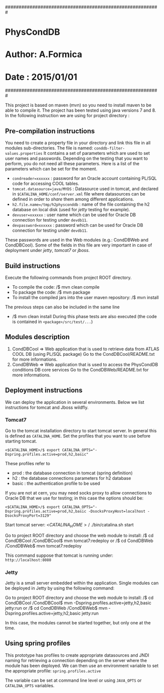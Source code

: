 #########################################################
#       PhysCondDB                        #
# Author: A.Formica                       #
# Date : 2015/01/01                       #
#########################################################

This project is based on maven (mvn) so you need to install maven to be able to compile it.
The project has been tested using java versions 7 and 8.
In the following instruction we are using for project directory : <PhysCondDB>

## Pre-compilation instructions
You need to create a property file in your <PhysCondDB> directory and link this file in all modules sub-directories.
The file is named: `conddb-filter-values.properties`
It contains a set of parameters which are used to set user names and passwords. Depending on the testing that you want to perform, you do not need all these parameters. Here is a list of the parameters which can be set for the moment. 
- `condreader=xxxxxx` : password for an Oracle account containing PL/SQL code for accessing COOL tables.
- `tomcat.datasource=java/MYDS` : Datasource used in tomcat, and declared in `$CATALINA_HOME/conf/server.xml` file where datasources can be defined in order to _share_ them among different applications.
- `h2.file.name=/tmp/h2physconddb` : name of the file containing the h2 database on local disk (used for *jetty* testing for example).
- `devuser=xxxxxx` : user name which can be used for Oracle DB connection for testing under `devdb11`.
- `devpassword=xxxxxx` : password which can be used for Oracle DB connection for testing under `devdb11`.

These passwords are used in the Web modules (e.g.: CondDBWeb and CondDBCool).
Some of the fields in this file are very important in case of deployment under *jetty*, *tomcat7* or *jboss*.

## Build instructions
Execute the following commands from project ROOT directory.
- To compile the code: <PhysCondDB>/$ mvn clean compile 
- To package the code: <PhysCondDB>/$ mvn package 
- To install the compiled jars into the user maven repository: <PhysCondDB>/$ mvn install 

The previous steps can also be included in the same line
- <PhysCondDB>/$ mvn clean install 
During this phase tests are also executed (the code is contained in `<package>/src/test/...`)

## Modules description
1. CondDBCool => Web application that is used to retrieve data from ATLAS COOL DB (using PL/SQL package)
              Go to the CondDBCool/README.txt for more informations.
2. CondDBWeb => Web application that is used to access the PhysCondDB conditions DB core services
              Go to the CondDBWeb/README.txt for more informations.


## Deployment instructions
We can deploy the application in several environments. Below we list instructions for tomcat and Jboss wildfly.
   
###   Tomcat7
Go to the tomcat installation directory to start tomcat server. In general
this is defined as `CATALINA_HOME`.
Set the profiles that you want to use before starting tomcat.

`<$CATALINA_HOME>/$ export CATALINA_OPTS="-Dspring.profiles.active=prod,h2,basic"`
  
These profiles refer to 
- prod : the database connection in tomcat (spring definition)
- h2 : the database connections parameters for h2 database
- basic : the authentication profile to be used
  
If you are not at cern, you may need socks proxy to allow connections to Oracle DB
that we use for testing; in this case the options should be:

`<$CATALINA_HOME>/$ export CATALINA_OPTS="-Dspring.profiles.active=prod,h2,basic -DsocksProxyHost=localhost -DsocksProxyPort=3129"`
   
Start tomcat server:
<$CATALINA_HOME>/$ ./bin/catalina.sh start
   
Go to project ROOT directory and choose the web module to install:
   <PhysCondDB>/$ cd CondDBCool
   <PhysCondDB>/CondDBCool$ mvn tomcat7:redeploy
or
   <PhysCondDB>/$ cd CondDBWeb
   <PhysCondDB>/CondDBWeb$ mvn tomcat7:redeploy
   
   
This command suppose that tomcat is running under: `http://localhost:8080`
   
### Jetty
Jetty is a small server embedded within the application. Single modules can be deployed in Jetty by using the following command:

Go to project ROOT directory and choose the web module to install:
   <PhysCondDB>/$ cd CondDBCool
   <PhysCondDB>/CondDBCool$ mvn -Dspring.profiles.active=jetty,h2,basic jetty:run
or
   <PhysCondDB>/$ cd CondDBWeb
   <PhysCondDB>/CondDBWeb$ mvn -Dspring.profiles.active=jetty,h2,basic jetty:run
   
In this case, the modules cannot be started together, but only one at the time.
   
     
   
## Using spring profiles
This prototype has profiles to create appropriate datasources and JNDI naming for retrieving a connection depending on the server where the module has been deployed.
We can then use an environment variable to set the appropriate profile:
   `spring.profiles.active`
   
The variable can be set at command line level or using `JAVA_OPTS` or `CATALINA_OPTS` variables.
   
